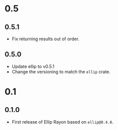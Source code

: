 # 0.5
## 0.5.1
- Fix returning results out of order.

## 0.5.0
- Update ellip to v0.5.1
- Change the versioning to match the `ellip` crate.

# 0.1
## 0.1.0
- First release of Ellip Rayon based on `ellip@0.4.0`.